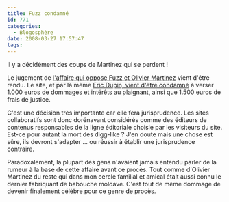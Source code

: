 ```yaml
---
title: Fuzz condamné
id: 771
categories:
  - Blogosphère
date: 2008-03-27 17:57:47
tags:
---
```


Il y a décidément des coups de Martinez qui se perdent&nbsp;!

Le jugement de [l'affaire qui oppose Fuzz et Olivier Martinez](/2008/03/18/755-un-presse-citron-dans-la-tourmente) vient d'être rendu. Le site, et par là même [Eric Dupin, vient d'être condamné](http://fr.news.yahoo.com/afp/20080327/tbs-proces-internet-cinema-prev-f41e315.html) à verser 1.000 euros de dommages et intérêts au plaignant, ainsi que 1.500 euros de frais de justice.

C'est une décision très importante car elle fera jurisprudence. Les sites collaboratifs sont donc dorénavant considérés comme des éditeurs de contenus responsables de la ligne éditoriale choisie par les visiteurs du site. Est-ce pour autant la mort des digg-like&nbsp;? J'en doute mais une chose est sûre, ils devront s'adapter ... ou réussir à établir une jurisprudence contraire.

Paradoxalement, la plupart des gens n'avaient jamais entendu parler de la rumeur à la base de cette affaire avant ce procès. Tout comme d'Olivier Martinez du reste qui dans mon cercle familial et amical était aussi connu le dernier fabriquant de babouche moldave. C'est tout de même dommage de devenir finalement célèbre pour ce genre de procès.